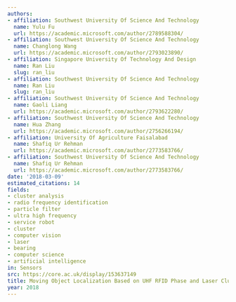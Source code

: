 ```yaml
---
authors:
- affiliation: Southwest University Of Science And Technology
  name: Yulu Fu
  url: https://academic.microsoft.com/author/2789588304/
- affiliation: Southwest University Of Science And Technology
  name: Changlong Wang
  url: https://academic.microsoft.com/author/2793023890/
- affiliation: Singapore University Of Technology And Design
  name: Ran Liu
  slug: ran_liu
- affiliation: Southwest University Of Science And Technology
  name: Ran Liu
  slug: ran_liu
- affiliation: Southwest University Of Science And Technology
  name: Gaoli Liang
  url: https://academic.microsoft.com/author/2793622280/
- affiliation: Southwest University Of Science And Technology
  name: Hua Zhang
  url: https://academic.microsoft.com/author/2756266194/
- affiliation: University Of Agriculture Faisalabad
  name: Shafiq Ur Rehman
  url: https://academic.microsoft.com/author/2773583766/
- affiliation: Southwest University Of Science And Technology
  name: Shafiq Ur Rehman
  url: https://academic.microsoft.com/author/2773583766/
date: '2018-03-09'
estimated_citations: 14
fields:
- cluster analysis
- radio frequency identification
- particle filter
- ultra high frequency
- service robot
- cluster
- computer vision
- laser
- bearing
- computer science
- artificial intelligence
in: Sensors
src: https://core.ac.uk/display/153637149
title: Moving Object Localization Based on UHF RFID Phase and Laser Clustering.
year: 2018
---
```

